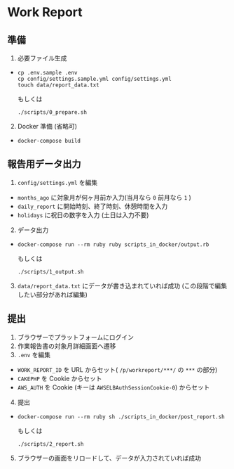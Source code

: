 # Work Report

## 準備

1. 必要ファイル生成
  * ```shell
    cp .env.sample .env
    cp config/settings.sample.yml config/settings.yml
    touch data/report_data.txt
    ```
    もしくは
    ```shell
    ./scripts/0_prepare.sh
    ```
2. Docker 準備 (省略可)
  * ```shell
    docker-compose build
    ```

## 報告用データ出力

1. `config/settings.yml` を編集
  * `months_ago` に対象月が何ヶ月前か入力(当月なら `0` 前月なら `1` )
  * `daily_report` に開始時刻、終了時刻、休憩時間を入力
  * `holidays` に祝日の数字を入力 (土日は入力不要)
2. データ出力
  * ```shell
    docker-compose run --rm ruby ruby scripts_in_docker/output.rb
    ```
    もしくは
    ```shell
    ./scripts/1_output.sh
    ```
3. `data/report_data.txt` にデータが書き込まれていれば成功 (この段階で編集したい部分があれば編集)

## 提出

1. ブラウザーでプラットフォームにログイン
2. 作業報告書の対象月詳細画面へ遷移
3. `.env` を編集
  * `WORK_REPORT_ID` を URL からセット( `/p/workreport/***/` の `***` の部分)
  * `CAKEPHP` を Cookie からセット
  * `AWS_AUTH` を Cookie (キーは `AWSELBAuthSessionCookie-0`) からセット
4. 提出
  * ```shell
    docker-compose run --rm ruby sh ./scripts_in_docker/post_report.sh
    ```
    もしくは
    ```shell
    ./scripts/2_report.sh
    ```
5. ブラウザーの画面をリロードして、データが入力されていれば成功

